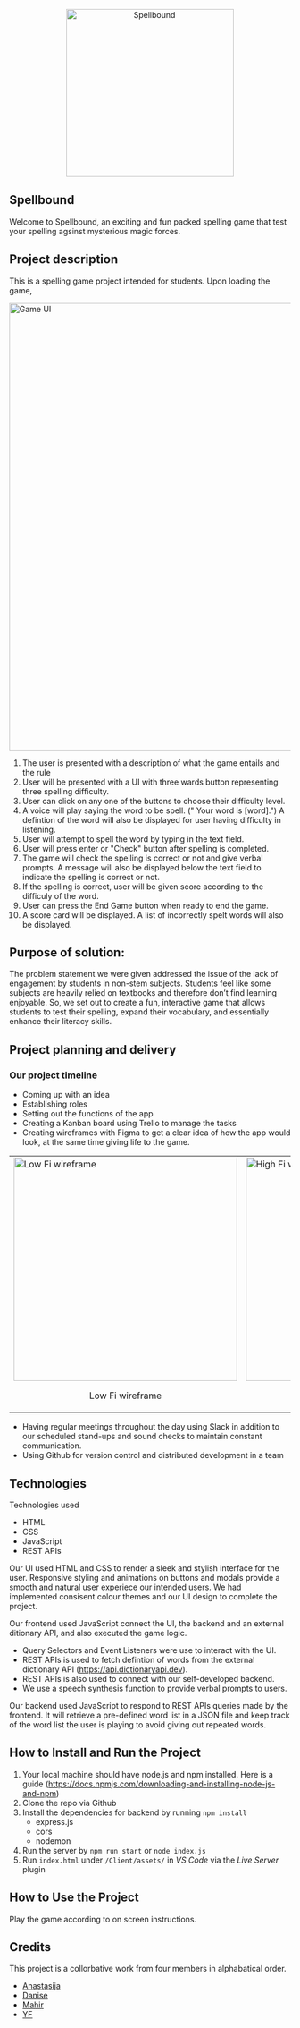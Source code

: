 <p align="center">
  <img src="https://drive.google.com/uc?id=1ryauiCoq5JZhhf1kbaulbmy2M07wRSlB" alt="Spellbound" width="300">
</p>


## Spellbound

Welcome to Spellbound, an exciting and fun packed spelling game that test your spelling agsinst mysterious magic forces.

## Project description

This is a spelling game project intended for students. Upon loading the game, 

<img src="https://drive.google.com/uc?id=1Is_iw_gua1ssOYNx6QDEORt3nLnyebp6" alt="Game UI" width="800">

1. The user is presented with a description of what the game entails and the rule
2. User will be presented with a UI with three wards button representing three spelling difficulty. 
3. User can click on any one of the buttons to choose their difficulty level.
4. A voice will play saying the word to be spell. (" Your word is [word].") A defintion of the word will also be displayed for user having difficulty in listening.
5. User will attempt to spell the word by typing in the text field.
6. User will press enter or "Check" button after spelling is completed.
7. The game will check the spelling is correct or not and give verbal prompts. A message will also be displayed below the text field to indicate the spelling is correct or not.
8. If the spelling is correct, user will be given score according to the difficuly of the word.
9. User can press the End Game button when ready to end the game.
10. A score card will be displayed. A list of incorrectly spelt words will also be displayed.

## Purpose of solution:
The problem statement we were given addressed the issue of the lack of engagement by students in non-stem subjects. Students feel like some subjects are heavily relied on textbooks and therefore don’t find learning enjoyable. So, we set out to create a fun, interactive game that allows students to test their spelling, expand their vocabulary, and essentially enhance their literacy skills.

## Project planning and delivery

### Our project timeline
- Coming up with an idea
- Establishing roles
- Setting out the functions of the app
- Creating a Kanban board using Trello to manage the tasks
- Creating wireframes with Figma to get a clear idea of how the app would look, at the same time giving life to the game.

<table>
  <tr>
    <td>
      <img src="https://drive.google.com/uc?id=1cBt7SoAbPIMrWk7F73WYR2b8jQXa0wNm" alt="Low Fi wireframe" width="400">
      <p style="text-align: center;">Low Fi wireframe</p>
    </td>
    <td>
      <img src="https://drive.google.com/uc?id=1vQGbpVKyizO1VjiNHKkJfj8lJtMqE2cV" alt="High Fi wireframe" width="400">
      <p style="text-align: center;">High Fi wireframe</p>
    </td>
  </tr>
</table>


- Having regular meetings throughout the day using Slack in addition to our scheduled stand-ups and sound checks to maintain constant communication.
- Using Github for version control and distributed development in a team

## Technologies

Technologies used
- HTML
- CSS
- JavaScript
- REST APIs

Our UI used HTML and CSS to render a sleek and stylish interface for the user. Responsive styling and animations on buttons and modals provide a smooth and natural user experiece our intended users. We had implemented consisent colour themes and our UI design to complete the project.

Our frontend used JavaScript connect the UI, the backend and an external ditionary API, and also executed the game logic. 

- Query Selectors and Event Listeners were use to interact with the UI. 
- REST APIs is used to fetch defintion of words from the external dictionary API (https://api.dictionaryapi.dev).
- REST APIs is also used to connect with our self-developed backend.
- We use a speech synthesis function to provide verbal prompts to users.

Our backend used JavaScript to respond to REST APIs queries made by the frontend. It will retrieve a pre-defined word list in a JSON file and keep track of the word list the user is playing to avoid giving out repeated words.

## How to Install and Run the Project

1. Your local machine should have node.js and npm installed. Here is a guide (https://docs.npmjs.com/downloading-and-installing-node-js-and-npm)
2. Clone the repo via Github
3. Install the dependencies for backend by running `npm install`
    - express.js
    - cors
    - nodemon
4. Run the server by `npm run start` or `node index.js`
5. Run `index.html` under `/Client/assets/` in *VS Code* via the *Live Server* plugin

## How to Use the Project

Play the game according to on screen instructions.

## Credits

This project is a collorbative work from four members in alphabatical order.

- [Anastasija](https://github.com/Nastasia777)
- [Danise](https://github.com/daniserosales)
- [Mahir](https://github.com/mahirjalil)
- [YF](https://github.com/yf-chau)
